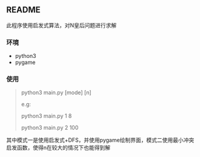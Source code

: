 ## README

此程序使用启发式算法，对N皇后问题进行求解

### 环境

* python3
* pygame

### 使用

> python3  main.py [mode] [n]
>
> e.g:
>
> python3 main.py 1 8
>
> python3 main.py 2 100

其中模式一是使用启发式+DFS，并使用pygame绘制界面，模式二使用最小冲突启发函数，使得n在较大的情况下也能得到解
